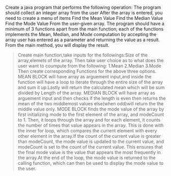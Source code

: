 Create a java program that performs the following operation:
The program should collect an integer array from the user
After the array is entered, you need to create a menu of items
Find the Mean Value
Find the Median Value
Find the Mode Value
From the user-given array.
The program should have a minimum of 3 functions apart from the main function; each of the functions implements the Mean, Median, and Mode computation by accepting the array user has entered as a parameter and returning the value as a result. From the main method, you will display the result.

> Create main function,take inputs for the followings:Size of the array,elemets of the array.
> Then take user choice as to what does the user want to coumpute from the following:
> 1.Mean
> 2.Median
>  3.Mode
> Then create corresponding Functions for the above three options.
> MEAN BLOCK will have array as arguement input,and inside the function will have a loop to iterate through the entire size of the array and sum it up.Lastly will return the calculated mean which will be sum divided by Length of the array.
> MEDIAN BLOCK will have array as arguement input and then checks if the length is even then returns the mean of the two middlemost values else(when odd)will return the the middle value only.
> MODE BLOCK finds the mode value of the array by first initializing mode to the first element of the array, and modeCount to 1. Then, it loops through the array and for each element, it counts the number of times that value appears in the array. This is done with the inner for loop, which compares the current element with every other element in the array.If the count of the current value is greater than modeCount, the mode value is updated to the current value, and modeCount is set to the count of the current value. This ensures that the final mode value is the value that appears the most frequently in the array.At the end of the loop, the mode value is returned to the calling function, which can then be used to display the mode value to the user.
